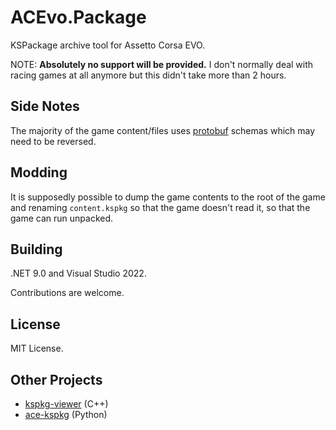 # ACEvo.Package

KSPackage archive tool for Assetto Corsa EVO.

NOTE: **Absolutely no support will be provided.** I don't normally deal with racing games at all anymore but this didn't take more than 2 hours.

## Side Notes

The majority of the game content/files uses [protobuf](https://protobuf.dev/) schemas which may need to be reversed.

## Modding

It is supposedly possible to dump the game contents to the root of the game and renaming `content.kspkg` so that the game doesn't read it, so that the game can run unpacked.

## Building

.NET 9.0 and Visual Studio 2022.

Contributions are welcome.

## License

MIT License.

## Other Projects

* [kspkg-viewer](https://github.com/sa413x/kspkg-viewer) (C++)
* [ace-kspkg](https://github.com/ntpopgetdope/ace-kspkg) (Python)
